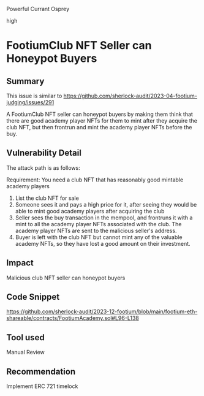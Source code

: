 Powerful Currant Osprey

high

# FootiumClub NFT Seller can Honeypot Buyers

## Summary

This issue is similar to https://github.com/sherlock-audit/2023-04-footium-judging/issues/291

A FootiumClub NFT seller can honeypot buyers by making them think that there are good academy player NFTs for them to mint after they acquire the club NFT, but then frontrun and mint the academy player NFTs before the buy. 

## Vulnerability Detail

The attack path is as follows:

Requirement: You need a club NFT that has reasonably good mintable academy players

1. List the club NFT for sale
2. Someone sees it and pays a high price for it, after seeing they would be able to mint good academy players after acquiring the club
3. Seller sees the buy transaction in the mempool, and frontruns it with a mint to all the academy player NFTs associated with the club. The academy player NFTs are sent to the malicious seller's address. 
4. Buyer is left with the club NFT but cannot mint any of the valuable academy NFTs, so they have lost a good amount on their investment. 

## Impact

Malicious club NFT seller can honeypot buyers 

## Code Snippet

https://github.com/sherlock-audit/2023-12-footium/blob/main/footium-eth-shareable/contracts/FootiumAcademy.sol#L96-L138

## Tool used

Manual Review

## Recommendation

Implement ERC 721 timelock 
